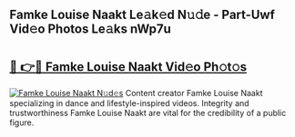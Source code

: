 ## Famke Louise Naakt Le𝚊k𝚎d N𝚞𝚍e - Part-Uwf Vid𝚎o Photos Le𝚊ks nWp7u

# <h2><a href="http://fb1qih.evod.top/?m=Famke+Louise+Naakt">🔗 👉🔴 Famke Louise Naakt Vid𝚎o Ph𝚘t𝚘s</a></h2>

[![Famke Louise Naakt N𝚞d𝚎s](https://i.imgur.com/8V9OHl7.gif)](http://fb1qih.evod.top/?m=Famke+Louise+Naakt)
Content creator Famke Louise Naakt specializing in dance and lifestyle-inspired videos. Integrity and trustworthiness Famke Louise Naakt are vital for the credibility of a public figure. 
